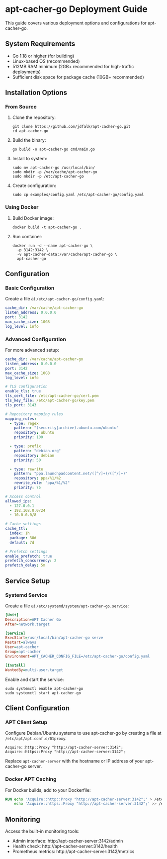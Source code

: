 <!-- file: docs/deployment_guide.md -->

# apt-cacher-go Deployment Guide

This guide covers various deployment options and configurations for apt-cacher-go.

## System Requirements

- Go 1.18 or higher (for building)
- Linux-based OS (recommended)
- 512MB RAM minimum (2GB+ recommended for high-traffic deployments)
- Sufficient disk space for package cache (10GB+ recommended)

## Installation Options

### From Source

1. Clone the repository:
   ```
   git clone https://github.com/jdfalk/apt-cacher-go.git
   cd apt-cacher-go
   ```

2. Build the binary:
   ```
   go build -o apt-cacher-go cmd/main.go
   ```

3. Install to system:
   ```
   sudo mv apt-cacher-go /usr/local/bin/
   sudo mkdir -p /var/cache/apt-cacher-go
   sudo mkdir -p /etc/apt-cacher-go
   ```

4. Create configuration:
   ```
   sudo cp examples/config.yaml /etc/apt-cacher-go/config.yaml
   ```

### Using Docker

1. Build Docker image:
   ```
   docker build -t apt-cacher-go .
   ```

2. Run container:
   ```
   docker run -d --name apt-cacher-go \
     -p 3142:3142 \
     -v apt-cacher-data:/var/cache/apt-cacher-go \
     apt-cacher-go
   ```

## Configuration

### Basic Configuration

Create a file at `/etc/apt-cacher-go/config.yaml`:

```yaml
cache_dir: /var/cache/apt-cacher-go
listen_address: 0.0.0.0
port: 3142
max_cache_size: 10GB
log_level: info
```

### Advanced Configuration

For more advanced setup:

```yaml
cache_dir: /var/cache/apt-cacher-go
listen_address: 0.0.0.0
port: 3142
max_cache_size: 10GB
log_level: info

# TLS configuration
enable_tls: true
tls_cert_file: /etc/apt-cacher-go/cert.pem
tls_key_file: /etc/apt-cacher-go/key.pem
tls_port: 3143

# Repository mapping rules
mapping_rules:
  - type: regex
    pattern: "(security|archive).ubuntu.com/ubuntu"
    repository: ubuntu
    priority: 100

  - type: prefix
    pattern: "debian.org"
    repository: debian
    priority: 50

  - type: rewrite
    pattern: "ppa.launchpadcontent.net/([^/]+)/([^/]+)"
    repository: ppa/%1/%2
    rewrite_rule: "ppa/%1/%2"
    priority: 75

# Access control
allowed_ips:
  - 127.0.0.1
  - 192.168.0.0/24
  - 10.0.0.0/8

# Cache settings
cache_ttl:
  index: 1h
  package: 30d
  default: 7d

# Prefetch settings
enable_prefetch: true
prefetch_concurrency: 2
prefetch_delay: 5m
```

## Service Setup

### Systemd Service

Create a file at `/etc/systemd/system/apt-cacher-go.service`:

```ini
[Unit]
Description=APT Cacher Go
After=network.target

[Service]
ExecStart=/usr/local/bin/apt-cacher-go serve
Restart=always
User=apt-cacher
Group=apt-cacher
Environment=APT_CACHER_CONFIG_FILE=/etc/apt-cacher-go/config.yaml

[Install]
WantedBy=multi-user.target
```

Enable and start the service:

```
sudo systemctl enable apt-cacher-go
sudo systemctl start apt-cacher-go
```

## Client Configuration

### APT Client Setup

Configure Debian/Ubuntu systems to use apt-cacher-go by creating a file at `/etc/apt/apt.conf.d/01proxy`:

```
Acquire::http::Proxy "http://apt-cacher-server:3142";
Acquire::https::Proxy "http://apt-cacher-server:3142";
```

Replace `apt-cacher-server` with the hostname or IP address of your apt-cacher-go server.

### Docker APT Caching

For Docker builds, add to your Dockerfile:

```dockerfile
RUN echo 'Acquire::http::Proxy "http://apt-cacher-server:3142";' > /etc/apt/apt.conf.d/01proxy && \
    echo 'Acquire::https::Proxy "http://apt-cacher-server:3142";' >> /etc/apt/apt.conf.d/01proxy
```

## Monitoring

Access the built-in monitoring tools:

- Admin interface: http://apt-cacher-server:3142/admin
- Health check: http://apt-cacher-server:3142/health
- Prometheus metrics: http://apt-cacher-server:3142/metrics
